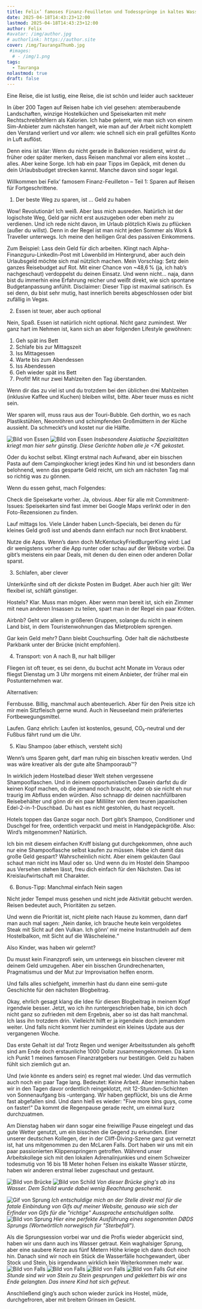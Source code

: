 ```yaml
---
title: Felix’ famoses Finanz-Feuilleton und Todessprünge in kaltes Wasser
date: 2025-04-18T14:43:23+12:00
lastmod: 2025-04-18T14:43:23+12:00
author: Felix
#avatar: /img/author.jpg
# authorlink: https://author.site
cover: /img/TaurangaThumb.jpg
 #images:
  # - /img/1.png
tags: 
  - Tauranga
nolastmod: true
draft: false
---
```


Eine Reise, die ist lustig, eine Reise, die ist schön und leider auch sackteuer

<!--more-->

In über 200 Tagen auf Reisen habe ich viel gesehen: atemberaubende Landschaften, winzige Hostelküchen und Speisekarten mit mehr Rechtschreibfehlern als Kalorien. Ich habe gelernt, wie man sich von einem Sim-Anbieter zum nächsten hangelt, wie man auf der Arbeit nicht komplett den Verstand verliert und vor allem: wie schnell sich ein prall gefülltes Konto in Luft auflöst.

Denn eins ist klar: Wenn du nicht gerade in Balkonien residierst, wirst du früher oder später merken, dass Reisen manchmal vor allem eins kostet … alles. Aber keine Sorge. Ich hab ein paar Tipps im Gepäck, mit denen du dein Urlaubsbudget strecken kannst. Manche davon sind sogar legal.

Willkommen bei Felix’ famosem Finanz-Feuilleton – Teil 1: Sparen auf Reisen für Fortgeschrittene.

1. Der beste Weg zu sparen, ist … Geld zu haben

Wow! Revolutionär! Ich weiß. Aber lass mich ausreden. Natürlich ist der logischste Weg, Geld gar nicht erst auszugeben oder eben mehr zu verdienen. Und ich rede nicht davon, im Urlaub plötzlich Kiwis zu pflücken (außer du willst). Denn in der Regel ist man nicht jeden Sommer als Work & Traveller unterwegs. Ich meine den heiligen Gral des passiven Einkommens.

Zum Beispiel: Lass dein Geld für dich arbeiten. Klingt nach Alpha-Finanzguru-LinkedIn-Post mit Löwenbild im Hintergrund, aber auch dein Urlaubsgeld möchte sich mal nützlich machen.
Mein Vorschlag: Setz dein ganzes Reisebudget auf Rot. Mit einer Chance von ~48,6 % (ja, ich hab’s nachgeschaut) verdoppelst du deinen Einsatz. Und wenn nicht…  naja, dann bist du immerhin eine Erfahrung reicher und weißt direkt, wie sich spontane Budgetanpassung anfühlt.
Disclaimer: Dieser Tipp ist maximal satirisch. Es sei denn, du bist sehr mutig, hast innerlich bereits abgeschlossen oder bist zufällig in Vegas.

2. Essen ist teuer, aber auch optional

Nein, Spaß. Essen ist natürlich nicht optional. Nicht ganz zumindest. Wer ganz hart im Nehmen ist, kann sich an aber folgenden Lifestyle gewöhnen:
1. Geh spät ins Bett
2. Schlafe bis zur Mittagszeit
3. Iss Mittagessen
4. Warte bis zum Abendessen
5. Iss Abendessen
6. Geh wieder spät ins Bett
7. Profit! Mit nur zwei Mahlzeiten den Tag überstanden.

Wenn dir das zu viel ist und du trotzdem bei den üblichen drei Mahlzeiten (inklusive Kaffee und Kuchen) bleiben willst, bitte. Aber teuer muss es nicht sein.

Wer sparen will, muss raus aus der Touri-Bubble. Geh dorthin, wo es nach Plastikstühlen, Neonröhren und schimpfenden Großmüttern in der Küche aussieht. Da schmeckt’s und kostet nur die Hälfte.

![Bild von Essen](/img/Gyu.jpg)
![Bild von Essen](/img/Vege.jpg)
_Insbesondere Asiatische Spezialitäten kriegt man hier sehr günstig. Diese Gerichte haben alle je <7€ gekostet._

Oder du kochst selbst. Klingt erstmal nach Aufwand, aber ein bisschen Pasta auf dem Campingkocher kriegt jedes Kind hin und ist besonders dann belohnend, wenn das gesparte Geld reicht, um sich am nächsten Tag mal so richtig was zu gönnen.

Wenn du essen gehst, mach Folgendes:

Check die Speisekarte vorher. Ja, obvious. Aber für alle mit Commitment-Issues: Speisekarten sind fast immer bei Google Maps verlinkt oder in den Foto-Rezensionen zu finden.

Lauf mittags los. Viele Länder haben Lunch-Specials, bei denen du für kleines Geld groß isst und abends dann einfach nur noch Brot knabberst.

Nutze die Apps. Wenn’s dann doch McKentuckyFriedBurgerKing wird: Lad dir wenigstens vorher die App runter oder schau auf der Website vorbei. Da gibt’s meistens ein paar Deals, mit denen du den einen oder anderen Dollar sparst.

3. Schlafen, aber clever

Unterkünfte sind oft der dickste Posten im Budget. Aber auch hier gilt: Wer flexibel ist, schläft günstiger.

Hostels? Klar. Muss man mögen. Aber wenn man bereit ist, sich ein Zimmer mit neun anderen Insassen zu teilen, spart man in der Regel ein paar Kröten.

Airbnb? Geht vor allem in größeren Gruppen, solange du nicht in einem Land bist, in dem Touristenwohnungen das Mietproblem sprengen.

Gar kein Geld mehr? Dann bleibt Couchsurfing. Oder halt die nächstbeste Parkbank unter der Brücke (nicht empfohlen).

4. Transport: von A nach B, nur halt billiger

Fliegen ist oft teuer, es sei denn, du buchst acht Monate im Voraus oder fliegst Dienstag um 3 Uhr morgens mit einem Anbieter, der früher mal ein Postunternehmen war.

Alternativen:

Fernbusse. Billig, manchmal auch abenteuerlich. Aber für den Preis sitze ich mir mein Sitzfleisch gerne wund. Auch in Neuseeland mein präferiertes Fortbewegungsmittel.

Laufen. Ganz ehrlich: Laufen ist kostenlos, gesund, CO₂-neutral und der Fußbus fährt rund um die Uhr.

5. Klau Shampoo (aber ethisch, versteht sich)

Wenn’s ums Sparen geht, darf man ruhig ein bisschen kreativ werden. Und was wäre kreativer als der gute alte Shampooraub™?

In wirklich jedem Hostelbad dieser Welt stehen vergessene Shampooflaschen. Und in deinem opportunistischen Dasein darfst du dir keinen Kopf machen, ob die jemand noch braucht, oder ob sie nicht eh nur traurig im Abfluss enden würden.
Also schnapp dir deinen nachfüllbaren Reisebehälter und gönn dir ein paar Milliliter von dem teuren japanischen Edel-2-in-1-Duschbad. Du hast es nicht gestohlen, du hast recycelt.

Hotels toppen das Ganze sogar noch. Dort gibt’s Shampoo, Conditioner und Duschgel for free, ordentlich verpackt und meist in Handgepäckgröße. Also: Wird’s mitgenommen? Natürlich.

Ich bin mit diesem einfachen Kniff bislang gut durchgekommen, ohne auch nur eine Shampooflasche selbst kaufen zu müssen.
Habe ich damit das große Geld gespart? Wahrscheinlich nicht. Aber einem geklauten Gaul schaut man nicht ins Maul oder so.
Und wenn du im Hostel dein Shampoo aus Versehen stehen lässt, freu dich einfach für den Nächsten. Das ist Kreislaufwirtschaft mit Charakter.

6. Bonus-Tipp: Manchmal einfach Nein sagen

Nicht jeder Tempel muss gesehen und nicht jede Aktivität gebucht werden.
Reisen bedeutet auch, Prioritäten zu setzen.

Und wenn die Priorität ist, nicht pleite nach Hause zu kommen, dann darf man auch mal sagen:
„Nein danke, ich brauche heute kein vergoldetes Steak mit Sicht auf den Vulkan. Ich gönn’ mir meine Instantnudeln auf dem Hostelbalkon, mit Sicht auf die Wäscheleine.“

Also Kinder, was haben wir gelernt?

Du musst kein Finanzprofi sein, um unterwegs ein bisschen cleverer mit deinem Geld umzugehen.
Aber ein bisschen Grundrechenarten, Pragmatismus und der Mut zur Improvisation helfen enorm.

Und falls alles schiefgeht, immerhin hast du dann eine semi-gute Geschichte für den nächsten Blogbeitrag.

Okay, ehrlich gesagt klang die Idee für diesen Blogbeitrag in meinem Kopf irgendwie besser. Jetzt, wo ich ihn runtergeschrieben habe, bin ich doch nicht ganz so zufrieden mit dem Ergebnis, aber so ist das halt manchmal. Ich lass ihn trotzdem drin. Vielleicht hilft er ja irgendwie doch jemandem weiter. Und falls nicht kommt hier zumindest ein kleines Update aus der vergangenen Woche.

Das erste Gehalt ist da! Trotz Regen und weniger Arbeitsstunden als gehofft sind am Ende doch erstaunliche 1000 Dollar zusammengekommen. Da kann ich Punkt 1 meines famosen Finanzratgebers nur bestätigen. Geld zu haben fühlt sich ziemlich gut an.

Und (wie könnte es anders sein) es regnet mal wieder. Und das vermutlich auch noch ein paar Tage lang. Bedeutet: Keine Arbeit. Aber immerhin haben wir in den Tagen davor ordentlich reingeklotzt, mit 12-Stunden-Schichten von Sonnenaufgang bis -untergang. Wir haben gepflückt, bis uns die Arme fast abgefallen sind. Und dann hieß es wieder: "Five more bins guys, come on faster!" Da kommt die Regenpause gerade recht, um einmal kurz durchzuatmen.

Am Dienstag haben wir dann sogar eine freiwillige Pause eingelegt und das gute Wetter genutzt, um ein bisschen die Gegend zu erkunden. Einer unserer deutschen Kollegen, der in der Cliff-Diving-Szene ganz gut vernetzt ist, hat uns mitgenommen zu den McLaren Falls. Dort haben wir uns mit ein paar passionierten Klippenspringern getroffen. Während unser Arbeitskollege sich mit den lokalen Adrenalinjunkies und einem Schweizer todesmutig von 16 bis 18 Meter hohen Felsen ins eiskalte Wasser stürzte, haben wir anderen erstmal lieber zugeschaut und gestaunt.

![Bild von Brücke](/img/Bridge.jpg)
![Bild von Schild](/img/Sign.jpg)
_Von dieser Brücke ging's ab ins Wasser. Dem Schild wurde dabei wenig Beachtung geschenkt._

![Gif von Sprung](/img/Jump.gif)
_Ich entschuldige mich an der Stelle direkt mal für die fatale Einbindung von Gifs auf meiner Website, genauso wie sich der Erfinder von Gifs für die "richtige" Aussprache entschuldigen sollte._
![Bild von Sprung](/img/Jump.jpg)
_Hier eine perfekte Ausführung eines sogenannten DØDS Sprungs (Wortwörtlich norwegisch für "Sterbefall")._

Als die Sprungsession vorbei war und die Profis wieder abgerückt sind, haben wir uns dann auch ins Wasser getraut. Kein waghalsiger Sprung, aber eine saubere Kerze aus fünf Metern Höhe kriege ich dann doch noch hin. Danach sind wir noch ein Stück die Wasserfälle hochgewandert, über Stock und Stein, bis irgendwann wirklich kein Weiterkommen mehr war. 
![Bild von Falls](/img/Falls.jpg)
![Bild von Falls](/img/Falls3.jpg)
![Bild von Falls](/img/Falls2.jpg)
![Bild von Falls](/img/End.jpg)
_Gut eine Stunde sind wir von Stein zu Stein gesprungen und geklettert bis wir ans Ende gelangten. Das innere Kind hat sich gefreut._

Anschließend ging’s auch schon wieder zurück ins Hostel, müde, durchgefroren, aber mit breitem Grinsen im Gesicht.

